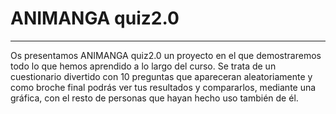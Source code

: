 # ANIMANGA quiz2.0
***
Os presentamos ANIMANGA quiz2.0 un proyecto en el que demostraremos todo lo que hemos aprendido a lo largo del curso. Se trata de un cuestionario divertido con 10 preguntas que apareceran aleatoriamente y como broche final podrás ver tus resultados y compararlos, mediante una gráfica, con el resto de personas que hayan hecho uso también de él.
